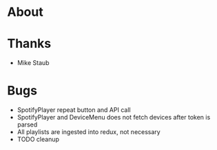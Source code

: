# About

# Thanks

- Mike Staub



# Bugs

- SpotifyPlayer repeat button and API call
- SpotifyPlayer and DeviceMenu does not fetch devices after token is parsed
- All playlists are ingested into redux, not necessary
- TODO cleanup